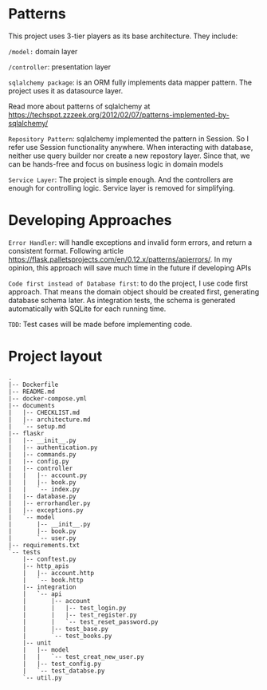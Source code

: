# Patterns

This project uses 3-tier players as its base architecture. They include:

`/model:` domain layer

`/controller`: presentation layer

`sqlalchemy package`: is an ORM fully implements data mapper pattern. The project uses it as datasource layer.

Read more about patterns of sqlalchemy at https://techspot.zzzeek.org/2012/02/07/patterns-implemented-by-sqlalchemy/

`Repository Pattern`: sqlalchemy implemented the pattern in Session. So I refer use Session functionality anywhere. 
When interacting with database, neither use query builder nor create a new repostory layer. 
Since that, we can be hands-free and focus on business logic in domain models

`Service Layer`: The project is simple enough. And the controllers are enough for controlling logic. Service layer is removed for simplifying.

# Developing Approaches

`Error Handler`: will handle exceptions and invalid form errors, and return a consistent format. Following article https://flask.palletsprojects.com/en/0.12.x/patterns/apierrors/. In my opinion, this approach will save much time in the future if developing APIs

`Code first instead of Database first`: to do the  project, I use code first approach. That means the domain object should be created first, generating database schema later.
As integration tests, the schema is generated automatically with SQLite for each running time.

`TDD`: Test cases will be made before implementing code.

# Project layout

```angular2html
.
|-- Dockerfile
|-- README.md
|-- docker-compose.yml
|-- documents
|   |-- CHECKLIST.md
|   |-- architecture.md
|   `-- setup.md
|-- flaskr
|   |-- __init__.py
|   |-- authentication.py
|   |-- commands.py
|   |-- config.py
|   |-- controller
|   |   |-- account.py
|   |   |-- book.py
|   |   `-- index.py
|   |-- database.py
|   |-- errorhandler.py
|   |-- exceptions.py
|   `-- model
|       |-- __init__.py
|       |-- book.py
|       `-- user.py
|-- requirements.txt
`-- tests
    |-- conftest.py
    |-- http_apis
    |   |-- account.http
    |   `-- book.http
    |-- integration
    |   `-- api
    |       |-- account
    |       |   |-- test_login.py
    |       |   |-- test_register.py
    |       |   `-- test_reset_password.py
    |       |-- test_base.py
    |       `-- test_books.py
    |-- unit
    |   |-- model
    |   |   `-- test_creat_new_user.py
    |   |-- test_config.py
    |   `-- test_databse.py
    `-- util.py
```



